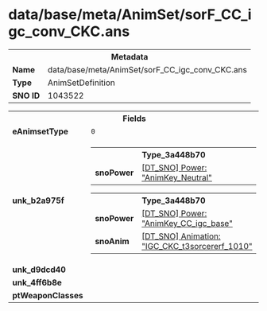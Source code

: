 <h1>data/base/meta/AnimSet/sorF_CC_igc_conv_CKC.ans</h1><table><tr><th colspan="100%">Metadata</th></tr><tr><td><b>Name</b></td><td>data/base/meta/AnimSet/sorF_CC_igc_conv_CKC.ans</td></tr><tr><td><b>Type</b></td><td>AnimSetDefinition</td></tr><tr><td><b>SNO ID</b></td><td>1043522</td></tr></table>

<table><tr><th colspan="100%">Fields</th></tr><tr><td><b>eAnimsetType</b></td><td><code>0</code></td></tr><tr><td><b>unk_b2a975f</b></td><td><table><tr><th colspan="100%">Type_3a448b70</th></tr><tr><td><b>snoPower</b></td><td><a href="..\Power\AnimKey_Neutral.pow">[DT_SNO] Power: "AnimKey_Neutral"</a></td></tr></table>


<table><tr><th colspan="100%">Type_3a448b70</th></tr><tr><td><b>snoPower</b></td><td><a href="..\Power\AnimKey_CC_igc_base.pow">[DT_SNO] Power: "AnimKey_CC_igc_base"</a></td></tr><tr><td><b>snoAnim</b></td><td><a href="..\Anim\IGC_CKC_t3sorcererf_1010.ani">[DT_SNO] Animation: "IGC_CKC_t3sorcererf_1010"</a></td></tr></table>


</td></tr><tr><td><b>unk_d9dcd40</b></td><td></td></tr><tr><td><b>unk_4ff6b8e</b></td><td></td></tr><tr><td><b>ptWeaponClasses</b></td><td></td></tr></table>

